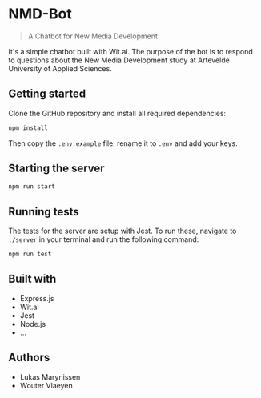 # NMD-Bot

> A Chatbot for New Media Development

It's a simple chatbot built with Wit.ai. The purpose of the bot
is to respond to questions about the New Media Development study
at Artevelde University of Applied Sciences.

## Getting started

Clone the GitHub repository and install all required dependencies:

```bash
npm install
```

Then copy the `.env.example` file, rename it to `.env` and add your keys.

## Starting the server

```bash
npm run start
```

## Running tests

The tests for the server are setup with Jest. To run these, navigate
to `./server` in your terminal and run the following command:

```bash
npm run test
```

## Built with

* Express.js
* Wit.ai
* Jest
* Node.js
* ...

## Authors

* Lukas Marynissen
* Wouter Vlaeyen